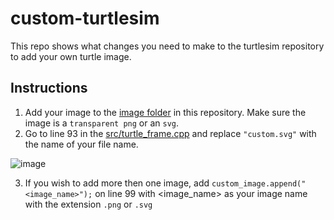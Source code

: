 # custom-turtlesim
This repo shows what changes you need to make to the turtlesim repository to add your own turtle image.

## Instructions
1. Add your image to the [image folder](https://github.com/aaryanmurgunde/custom-turtlesim/tree/master/images) in this repository. Make sure the image is a `transparent png` or an `svg`.
2. Go to line 93 in the [src/turtle_frame.cpp](https://github.com/aaryanmurgunde/custom-turtlesim/blob/5b8755844b5d90d2798e3a46dec828ce0e1da7fa/src/turtle_frame.cpp#L93) and replace `"custom.svg"` with the name of your file name.

![image](https://user-images.githubusercontent.com/44398228/159955270-d2f8790d-5232-4541-a93d-53f0376b2361.png)

3. If you wish to add more then one image, add `custom_image.append("<image_name>");` on line 99 with <image_name> as your image name with the extension `.png` or `.svg`
